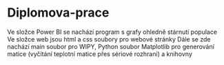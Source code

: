 # Diplomova-prace
Ve složce Power BI se nachází program s grafy ohledně stárnutí populace
Ve složce web jsou html a css soubory pro webové stránky
Dále se zde nachází main soubor pro WIPY, Python soubor Matplotlib pro generování matice (vyčítání teplotní matice přes sériové rozhraní) a knihovny 
